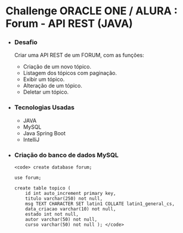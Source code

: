 <h1> Challenge ORACLE ONE / ALURA : Forum - API REST (JAVA) </h1>

<ul>
    <li> <h3> Desafio </h3> </li>
    Criar uma API REST de um FORUM, com as funções:
    <ul>
    <li> Criação de um novo tópico.</li>
    <li> Listagem dos tópicos com paginação.</li>
    <li> Exibir um tópico. </li>
    <li> Alteração de um tópico. </li>
    <li> Deletar um tópico. </li>
    </ul>

</ul>

<ul> 
    <li> <h3> Tecnologias Usadas </h3> </li>
    <ul>
        <li>JAVA</li>
        <li>MySQL</li>
        <li>Java Spring Boot</li>
        <li>IntelliJ</li>
    </ul>

</ul>

<ul>
    <li> <h3> Criação do banco de dados MySQL</h3></li>

    <code> create database forum; 

    use forum; 

    create table topico (
	    id int auto_increment primary key,
        titulo varchar(250) not null,
        msg TEXT CHARACTER SET latin1 COLLATE latin1_general_cs,
        data_criacao varchar(10) not null,
        estado int not null,
        autor varchar(50) not null,
        curso varchar(50) not null ); </code>

</ul>

